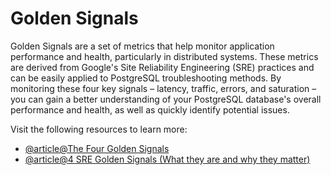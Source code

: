 # Golden Signals

Golden Signals are a set of metrics that help monitor application performance and health, particularly in distributed systems. These metrics are derived from Google's Site Reliability Engineering (SRE) practices and can be easily applied to PostgreSQL troubleshooting methods. By monitoring these four key signals – latency, traffic, errors, and saturation – you can gain a better understanding of your PostgreSQL database's overall performance and health, as well as quickly identify potential issues.

Visit the following resources to learn more:

- [@article@The Four Golden Signals](https://sre.google/sre-book/monitoring-distributed-systems/#xref_monitoring_golden-signals)
- [@article@4 SRE Golden Signals (What they are and why they matter)](https://www.blameless.com/blog/4-sre-golden-signals-what-they-are-and-why-they-matter)